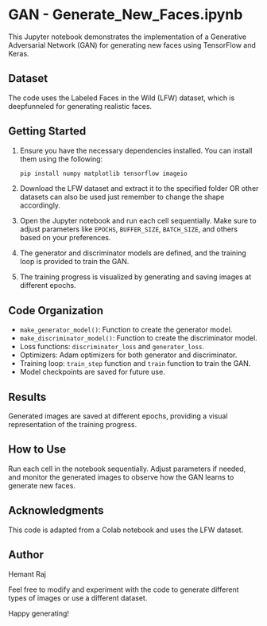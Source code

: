 # GAN - Generate_New_Faces.ipynb

This Jupyter notebook demonstrates the implementation of a Generative Adversarial Network (GAN) for generating new faces using TensorFlow and Keras.

## Dataset
The code uses the Labeled Faces in the Wild (LFW) dataset, which is deepfunneled for generating realistic faces.

## Getting Started
1. Ensure you have the necessary dependencies installed. You can install them using the following:

    ```bash
    pip install numpy matplotlib tensorflow imageio
    ```

2. Download the LFW dataset and extract it to the specified folder OR other datasets can also be used just remember to change the shape accordingly.

3. Open the Jupyter notebook and run each cell sequentially. Make sure to adjust parameters like `EPOCHS`, `BUFFER_SIZE`, `BATCH_SIZE`, and others based on your preferences.

4. The generator and discriminator models are defined, and the training loop is provided to train the GAN.

5. The training progress is visualized by generating and saving images at different epochs.

## Code Organization
- `make_generator_model()`: Function to create the generator model.
- `make_discriminator_model()`: Function to create the discriminator model.
- Loss functions: `discriminator_loss` and `generator_loss`.
- Optimizers: Adam optimizers for both generator and discriminator.
- Training loop: `train_step` function and `train` function to train the GAN.
- Model checkpoints are saved for future use.

## Results
Generated images are saved at different epochs, providing a visual representation of the training progress.

## How to Use
Run each cell in the notebook sequentially. Adjust parameters if needed, and monitor the generated images to observe how the GAN learns to generate new faces.

## Acknowledgments
This code is adapted from a Colab notebook and uses the LFW dataset.

## Author
Hemant Raj

Feel free to modify and experiment with the code to generate different types of images or use a different dataset.

Happy generating!
